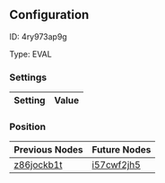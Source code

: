 # <nil>
## Configuration
ID:  4ry973ap9g

Type: EVAL 


### Settings
| Setting | Value  |
| :------------------------ | ---------------------------------------- |
 




### Position
| Previous Nodes | Future Nodes |
| :------------- | ------------ |
| [z86jockb1t](./z86jockb1t.md) | [i57cwf2jh5](./i57cwf2jh5.md) |